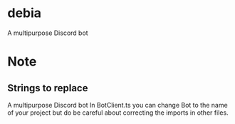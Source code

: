 # debia
A multipurpose Discord bot

# Note

## Strings to replace
A multipurpose Discord bot
In BotClient.ts you can change Bot to the name of your project but do be careful about correcting the imports in other files.


